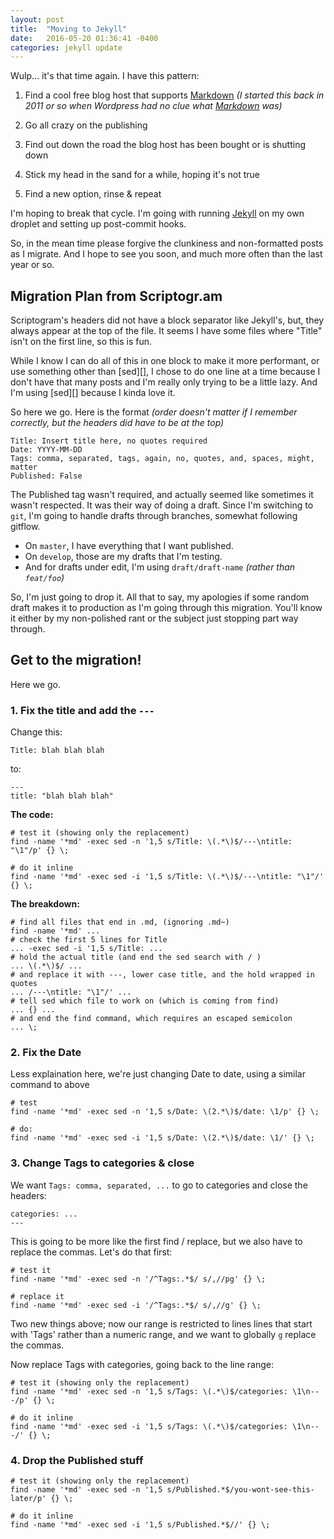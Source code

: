 ```yaml
---
layout: post
title:  "Moving to Jekyll"
date:   2016-05-20 01:36:41 -0400
categories: jekyll update
---
```

Wulp... it's that time again. I have this pattern:

1. Find a cool free blog host that supports [Markdown][] *(I started this back in 2011
or so when Wordpress had no clue what [Markdown][] was)*

2. Go all crazy on the publishing

3. Find out down the road the blog host has been bought or is shutting down

4. Stick my head in the sand for a while, hoping it's not true

5. Find a new option, rinse & repeat

I'm hoping to break that cycle. I'm going with running [Jekyll][] on my own droplet and
setting up post-commit hooks. 

So, in the mean time please forgive the clunkiness and non-formatted posts as I migrate.
And I hope to see you soon, and much more often than the last year or so.

## Migration Plan from Scriptogr.am

Scriptogram's headers did not have a block separator like Jekyll's, but, they always
appear at the top of the file. It seems I have some files where "Title" isn't on the
first line, so this is fun.

While I know I can do all of this in one block to make it more performant, or use something
other than [sed][], I chose to do one line at a time because I don't have that many posts and
I'm really only trying to be a little lazy. And I'm using [sed][] because I kinda love it.

So here we go. Here is the format *(order doesn't matter if I remember correctly, but the
headers did have to be at the top)*

	Title: Insert title here, no quotes required
	Date: YYYY-MM-DD
	Tags: comma, separated, tags, again, no, quotes, and, spaces, might, matter
	Published: False

The Published tag wasn't required, and actually seemed like sometimes it wasn't respected.
It was their way of doing a draft. Since I'm switching to `git`, I'm going to handle drafts
through branches, somewhat following gitflow.

+ On `master`, I have everything that I want published.
+ On `develop`, those are my drafts that I'm testing.
+ And for drafts under edit, I'm using `draft/draft-name` *(rather than `feat/foo`)* 

So, I'm just going to drop it. All that to say, my apologies if some random draft makes it
to production as I'm going through this migration. You'll know it either by my non-polished
rant or the subject just stopping part way through.

## Get to the migration!

Here we go.

### 1. Fix the title and add the `---`

Change this:

	Title: blah blah blah

to:
	
	---
	title: "blah blah blah"

**The code:**

	# test it (showing only the replacement)
	find -name '*md' -exec sed -n '1,5 s/Title: \(.*\)$/---\ntitle: "\1"/p' {} \;

	# do it inline
	find -name '*md' -exec sed -i '1,5 s/Title: \(.*\)$/---\ntitle: "\1"/' {} \;



**The breakdown:**

	# find all files that end in .md, (ignoring .md~)
	find -name '*md' ...
	# check the first 5 lines for Title
	... -exec sed -i '1,5 s/Title: ...
	# hold the actual title (and end the sed search with / )
	... \(.*\)$/ ...
	# and replace it with ---, lower case title, and the hold wrapped in quotes
	... /---\ntitle: "\1"/' ...
	# tell sed which file to work on (which is coming from find)
	... {} ...
	# and end the find command, which requires an escaped semicolon
	... \;


### 2. Fix the Date

Less explaination here, we're just changing Date to date, using a similar command to above

	# test
	find -name '*md' -exec sed -n '1,5 s/Date: \(2.*\)$/date: \1/p' {} \;

	# do:
	find -name '*md' -exec sed -i '1,5 s/Date: \(2.*\)$/date: \1/' {} \;

### 3. Change Tags to categories & close

We want `Tags: comma, separated, ...` to go to categories and close the headers:

	categories: ...
	---

This is going to be more like the first find / replace, but we also have to replace the
commas. Let's do that first:

	# test it
	find -name '*md' -exec sed -n '/^Tags:.*$/ s/,//pg' {} \;

	# replace it
	find -name '*md' -exec sed -i '/^Tags:.*$/ s/,//g' {} \;

Two new things above; now our range is restricted to lines lines that start with 'Tags'
rather than a numeric range, and we want to globally `g` replace the commas.

Now replace Tags with categories, going back to the line range:


	# test it (showing only the replacement)
	find -name '*md' -exec sed -n '1,5 s/Tags: \(.*\)$/categories: \1\n---/p' {} \;

	# do it inline
	find -name '*md' -exec sed -i '1,5 s/Tags: \(.*\)$/categories: \1\n---/' {} \;
	

### 4. Drop the Published stuff

	# test it (showing only the replacement)
	find -name '*md' -exec sed -n '1,5 s/Published.*$/you-wont-see-this-later/p' {} \;

	# do it inline
	find -name '*md' -exec sed -i '1,5 s/Published.*$//' {} \;
	




[jekyll]: http://jekyllrb.com/docs/home
[markdown]: http://daringfireball.net/projects/markdown/
